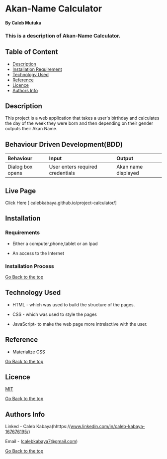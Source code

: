# Akan-Name Calculator


#### By Caleb Mutuku

### This is a description of Akan-Name Calculator.

## Table of Content

+ [Description](#description)
+ [Installation Requirement](#Installation)
+ [Technology Used](#technology-used)
+ [Reference](#reference)
+ [Licence](#licence)
+ [Authors Info](#author-Info)

## Description
<p>This project is a web application that takes a user's birthday and calculates the day of the week they were born and then depending on their gender outputs their Akan Name. 
</p>

## Behaviour Driven Development(BDD)
|Behaviour| Input| Output|
|:--------|:-----|:------|
|Dialog box opens| User enters required credentials| Akan name displayed|
## Live Page 
Click Here  [ calebkabaya.github.io/project-calculator/]

## Installation

### Requirements

* Either a computer,phone,tablet or an Ipad

* An access to the Internet

### Installation Process

[Go Back to the top](#portfolio)
## Technology Used
* HTML - which was used to build the structure of the pages.

* CSS - which was used to style the pages
* JavaScript- to make the web page more intrelactive with the user.

## Reference
* Materialize CSS

[Go Back to the top](#portfolio)

## Licence

[MIT](LICENSE)


[Go Back to the top](#portfolio)

## Authors Info
Linked - Caleb Kabaya(hhttps://www.linkedin.com/in/caleb-kabaya-167676195/)

Email - (calebkabaya7@gmail.com)

[Go Back to the top](#portfolio)

